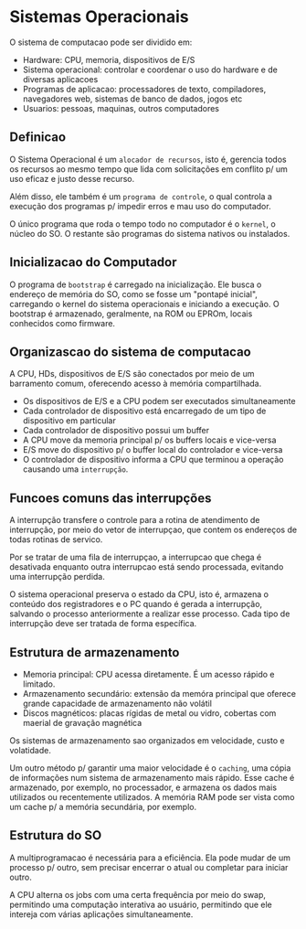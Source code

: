 # Sistemas Operacionais

O sistema de computacao pode ser dividido em:

- Hardware: CPU, memoria, dispositivos de E/S
- Sistema operacional: controlar e coordenar o uso do hardware e de diversas aplicacoes
- Programas de aplicacao: processadores de texto, compiladores, navegadores web, sistemas de banco de dados, jogos etc
- Usuarios: pessoas, maquinas, outros computadores

## Definicao

O Sistema Operacional é um `alocador de recursos`, isto é, gerencia todos os recursos ao mesmo tempo que lida com solicitações em conflito p/ um uso eficaz e justo desse recurso.

Além disso, ele também é um `programa de controle`, o qual controla a execução dos programas p/ impedir erros e mau uso do computador.

O único programa que roda o tempo todo no computador é o `kernel`, o núcleo do SO. O restante são programas do sistema nativos ou instalados.

## Inicializacao do Computador

O programa de `bootstrap` é carregado na inicialização. Ele busca o endereço de memória do SO, como se fosse um "pontapé inicial", carregando o kernel do sistema operacionais e iniciando a execução. O bootstrap é armazenado, geralmente, na ROM ou EPROm, locais conhecidos como firmware.

## Organizascao do sistema de computacao

A CPU, HDs, dispositivos de E/S são conectados por meio de um barramento comum, oferecendo acesso à memória compartilhada.

- Os dispositivos de E/S e a CPU podem ser executados simultaneamente
- Cada controlador de dispositivo está encarregado de um tipo de dispositivo em particular
- Cada controlador de dispositivo possui um buffer
- A CPU move da memoria principal p/ os buffers locais e vice-versa
- E/S move do dispositivo p/ o buffer local do controlador e vice-versa
- O controlador de dispositivo informa a CPU que terminou a operação causando uma `interrupção`.

## Funcoes comuns das interrupções

A interrupção transfere o controle para a rotina de atendimento de interrupção, por meio do vetor de interrupçao, que contem os endereços de todas rotinas de servico.

Por se tratar de uma fila de interrupçao, a interrupcao que chega é desativada enquanto outra interrupcao está sendo processada, evitando uma interrupção perdida.

O sistema operacional preserva o estado da CPU, isto é, armazena o conteúdo dos registradores e o PC quando é gerada a interrupção, salvando o processo anteriormente a realizar esse processo. Cada tipo de interrupção deve ser tratada de forma específica.

## Estrutura de armazenamento

- Memoria principal: CPU acessa diretamente. É um acesso rápido e limitado.
- Armazenamento secundário: extensão da memóra principal que oferece grande capacidade de armazenamento não volátil
- Discos magnéticos: placas rígidas de metal ou vidro, cobertas com maerial de gravação magnética

Os sistemas de armazenamento sao organizados em velocidade, custo e volatidade.

Um outro método p/ garantir uma maior velocidade é o `caching`, uma cópia de informações num sistema de armazenamento mais rápido. Esse cache é armazenado, por exemplo, no processador, e armazena os dados mais utilizados ou recentemente utilizados. A memória RAM pode ser vista como um cache p/ a memória secundária, por exemplo.

## Estrutura do SO

A multiprogramacao é necessária para a eficiência. Ela pode mudar de um processo p/ outro, sem precisar encerrar o atual ou completar para iniciar outro.

A CPU alterna os jobs com uma certa frequência por meio do swap, permitindo uma computação interativa ao usuário, permitindo que ele intereja com várias aplicações simultaneamente.
